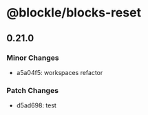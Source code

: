 # @blockle/blocks-reset

## 0.21.0

### Minor Changes

- a5a04f5: workspaces refactor

### Patch Changes

- d5ad698: test
